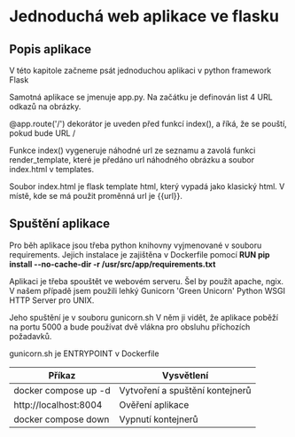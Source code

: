 # Jednoduchá web aplikace ve flasku

## Popis aplikace

V této kapitole začneme psát jednoduchou aplikaci v python framework Flask

Samotná aplikace se jmenuje app.py. Na začátku je definován list 4 URL odkazů na obrázky.

@app.route('/') dekorátor je uveden před funkcí index(), a říká, že se pouští, pokud bude URL /

Funkce index() vygeneruje náhodné url ze seznamu a zavolá funkci render_template, které je předáno url náhodného obrázku 
a soubor index.html v templates.

Soubor index.html je flask template html, který vypadá jako klasický html. V místě, kde se má použit proměnná url je {{url}}.

## Spuštění aplikace
Pro běh aplikace jsou třeba python knihovny vyjmenované v souboru requirements. Jejich instalace je zajištěna v Dockerfile pomocí 
**RUN pip install --no-cache-dir -r /usr/src/app/requirements.txt**


Aplikaci je třeba spouštět ve webovém serveru. Šel by použít apache, ngix. V našem případě jsem použili lehký Gunicorn 'Green Unicorn' Python WSGI HTTP Server pro UNIX.

Jeho spuštění je v souboru gunicorn.sh V něm ji vidět, že aplikace poběží na portu 5000 a bude používat dvě vlákna pro obsluhu příchozích požadavků.

gunicorn.sh je ENTRYPOINT v Dockerfile

| Příkaz                  | Vysvětlení                      |
|-------------------------|---------------------------------|
| docker compose up -d    | Vytvoření a spuštění kontejnerů |
| http://localhost:8004   | Ověření aplikace                | 
| docker compose down     | Vypnutí kontejnerů              |

